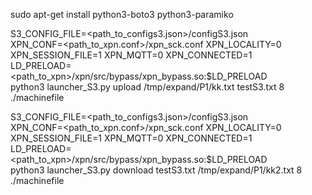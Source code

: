 sudo apt-get install python3-boto3 python3-paramiko

S3_CONFIG_FILE=<path_to_configs3.json>/configS3.json \
XPN_CONF=<path_to_xpn.conf>/xpn_sck.conf XPN_LOCALITY=0 XPN_SESSION_FILE=1 XPN_MQTT=0 XPN_CONNECTED=1 \
LD_PRELOAD=<path_to_xpn>/xpn/src/bypass/xpn_bypass.so:$LD_PRELOAD \
python3 launcher_S3.py upload /tmp/expand/P1/kk.txt testS3.txt 8 ./machinefile


S3_CONFIG_FILE=<path_to_configs3.json>/configS3.json \
XPN_CONF=<path_to_xpn.conf>/xpn_sck.conf XPN_LOCALITY=0 XPN_SESSION_FILE=1 XPN_MQTT=0 XPN_CONNECTED=1 \
LD_PRELOAD=<path_to_xpn>/xpn/src/bypass/xpn_bypass.so:$LD_PRELOAD \
python3 launcher_S3.py download testS3.txt /tmp/expand/P1/kk2.txt 8 ./machinefile